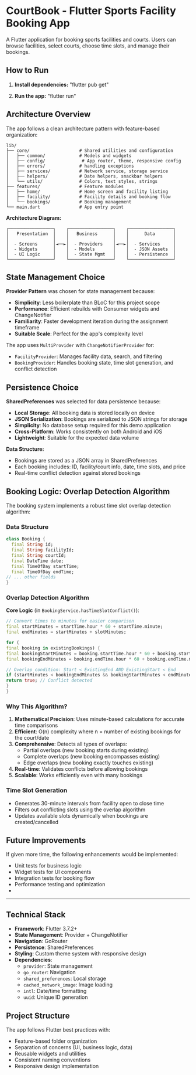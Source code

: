 # CourtBook - Flutter Sports Facility Booking App

A Flutter application for booking sports facilities and courts. Users can browse facilities, select
courts, choose time slots, and manage their bookings.

## How to Run

1. **Install dependencies:**
   "flutter pub get"

2. **Run the app:**
   "flutter run"

## Architecture Overview

The app follows a clean architecture pattern with feature-based organization:

```
lib/
├── core/                   # Shared utilities and configuration
│   ├── common/             # Models and widgets
│   ├── config/              # App router, theme, responsive config
│   ├── errors/             # handling exceptions
│   ├── services/           # Network service, storage service
│   ├── helpers/            # Date helpers, snackbar helpers
│   └── utils/              # Colors, text styles, strings
├── features/               # Feature modules
│   ├── home/               # Home screen and facility listing
│   ├── facility/           # Facility details and booking flow
│   └── bookings/           # Booking management
└── main.dart               # App entry point
```

**Architecture Diagram:**

```
┌─────────────────┐    ┌─────────────────┐    ┌─────────────────┐
│   Presentation  │    │   Business      │    │      Data       │
│                 │    │                 │    │                 │
│  - Screens      │◄──►│  - Providers    │◄──►│  - Services     │
│  - Widgets      │    │  - Models       │    │  - JSON Assets  │
│  - UI Logic     │    │  - State Mgmt   │    │  - Persistence  │
└─────────────────┘    └─────────────────┘    └─────────────────┘
```

## State Management Choice

**Provider Pattern** was chosen for state management because:

- **Simplicity**: Less boilerplate than BLoC for this project scope
- **Performance**: Efficient rebuilds with Consumer widgets and ChangeNotifier
- **Familiarity**: Faster development iteration during the assignment timeframe
- **Suitable Scale**: Perfect for the app's complexity level

The app uses `MultiProvider` with `ChangeNotifierProvider` for:

- `FacilityProvider`: Manages facility data, search, and filtering
- `BookingProvider`: Handles booking state, time slot generation, and conflict detection

## Persistence Choice

**SharedPreferences** was selected for data persistence because:

- **Local Storage**: All booking data is stored locally on device
- **JSON Serialization**: Bookings are serialized to JSON strings for storage
- **Simplicity**: No database setup required for this demo application
- **Cross-Platform**: Works consistently on both Android and iOS
- **Lightweight**: Suitable for the expected data volume

**Data Structure:**

- Bookings are stored as a JSON array in SharedPreferences
- Each booking includes: ID, facility/court info, date, time slots, and price
- Real-time conflict detection against stored bookings

## Booking Logic: Overlap Detection Algorithm

The booking system implements a robust time slot overlap detection algorithm:

### Data Structure

```dart
class Booking {
  final String id;
  final String facilityId;
  final String courtId;
  final DateTime date;
  final TimeOfDay startTime;
  final TimeOfDay endTime;
// ... other fields
}
```

### Overlap Detection Algorithm

**Core Logic** (in `BookingService.hasTimeSlotConflict()`):

```dart
// Convert times to minutes for easier comparison
final startMinutes = startTime.hour * 60 + startTime.minute;
final endMinutes = startMinutes + slotMinutes;

for (
final booking in existingBookings) {
final bookingStartMinutes = booking.startTime.hour * 60 + booking.startTime.minute;
final bookingEndMinutes = booking.endTime.hour * 60 + booking.endTime.minute;

// Overlap condition: Start < ExistingEnd AND ExistingStart < End
if (startMinutes < bookingEndMinutes && bookingStartMinutes < endMinutes) {
return true; // Conflict detected
}
}
```

### Why This Algorithm?

1. **Mathematical Precision**: Uses minute-based calculations for accurate time comparisons
2. **Efficient**: O(n) complexity where n = number of existing bookings for the court/date
3. **Comprehensive**: Detects all types of overlaps:
    - Partial overlaps (new booking starts during existing)
    - Complete overlaps (new booking encompasses existing)
    - Edge overlaps (new booking exactly touches existing)
4. **Real-time**: Validates conflicts before allowing bookings
5. **Scalable**: Works efficiently even with many bookings

### Time Slot Generation

- Generates 30-minute intervals from facility open to close time
- Filters out conflicting slots using the overlap algorithm
- Updates available slots dynamically when bookings are created/cancelled

## Future Improvements

If given more time, the following enhancements would be implemented:

- Unit tests for business logic
- Widget tests for UI components
- Integration tests for booking flow
- Performance testing and optimization
-

---

## Technical Stack

- **Framework**: Flutter 3.7.2+
- **State Management**: Provider + ChangeNotifier
- **Navigation**: GoRouter
- **Persistence**: SharedPreferences
- **Styling**: Custom theme system with responsive design
- **Dependencies**:
    - `provider`: State management
    - `go_router`: Navigation
    - `shared_preferences`: Local storage
    - `cached_network_image`: Image loading
    - `intl`: Date/time formatting
    - `uuid`: Unique ID generation

## Project Structure

The app follows Flutter best practices with:

- Feature-based folder organization
- Separation of concerns (UI, business logic, data)
- Reusable widgets and utilities
- Consistent naming conventions
- Responsive design implementation
